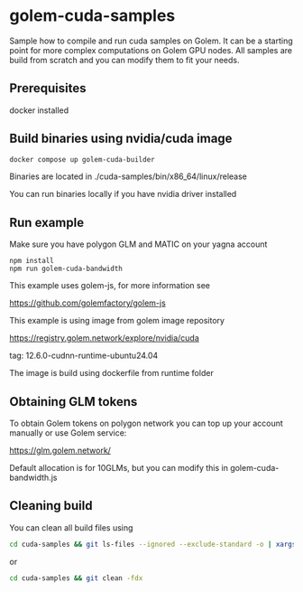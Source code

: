 # golem-cuda-samples
Sample how to compile and run cuda samples on Golem. It can be a starting point
for more complex computations on Golem GPU nodes. All samples are build from scratch
and you can modify them to fit your needs.

## Prerequisites

docker installed

## Build binaries using nvidia/cuda image

```bash
docker compose up golem-cuda-builder
```

Binaries are located in ./cuda-samples/bin/x86_64/linux/release

You can run binaries locally if you have nvidia driver installed

## Run example 

Make sure you have polygon GLM and MATIC on your yagna account

```
npm install
npm run golem-cuda-bandwidth
```

This example uses golem-js, for more information see

https://github.com/golemfactory/golem-js

This example is using image from golem image repository

https://registry.golem.network/explore/nvidia/cuda

tag: 12.6.0-cudnn-runtime-ubuntu24.04

The image is build using dockerfile from runtime folder

## Obtaining GLM tokens

To obtain Golem tokens on polygon network you can top up your account manually or use Golem service:

https://glm.golem.network/

Default allocation is for 10GLMs, but you can modify this in golem-cuda-bandwidth.js


## Cleaning build

You can clean all build files using 

```bash
cd cuda-samples && git ls-files --ignored --exclude-standard -o | xargs rm
```
or
```bash
cd cuda-samples && git clean -fdx
```